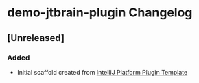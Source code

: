 <!-- Keep a Changelog guide -> https://keepachangelog.com -->

# demo-jtbrain-plugin Changelog

## [Unreleased]
### Added
- Initial scaffold created from [IntelliJ Platform Plugin Template](https://github.com/JetBrains/intellij-platform-plugin-template)
